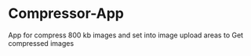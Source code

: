 # Compressor-App
App for compress 800 kb images and set into image upload areas to Get compressed images
